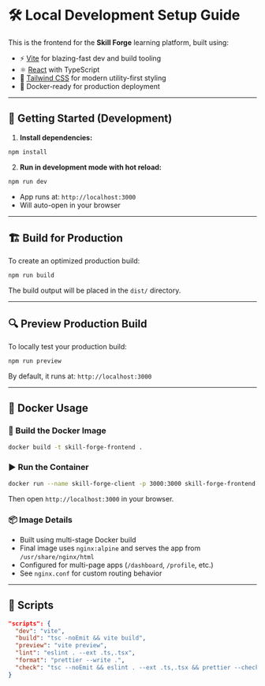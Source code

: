 # 🛠 Local Development Setup Guide

This is the frontend for the **Skill Forge** learning platform, built using:

- ⚡ [Vite](https://vitejs.dev/) for blazing-fast dev and build tooling  
- ⚛️ [React](https://reactjs.org/) with TypeScript  
- 🎨 [Tailwind CSS](https://tailwindcss.com/) for modern utility-first styling  
- 🐳 Docker-ready for production deployment

---

## 🚀 Getting Started (Development)

1. **Install dependencies:**

```bash
npm install
````

2. **Run in development mode with hot reload:**

```bash
npm run dev
```

* App runs at: `http://localhost:3000`
* Will auto-open in your browser

---

## 🏗️ Build for Production

To create an optimized production build:

```bash
npm run build
```

The build output will be placed in the `dist/` directory.

---

## 🔍 Preview Production Build

To locally test your production build:

```bash
npm run preview
```

By default, it runs at: `http://localhost:3000`

---

## 🐳 Docker Usage

### 🧱 Build the Docker Image

```bash
docker build -t skill-forge-frontend .
```

### ▶️ Run the Container

```bash
docker run --name skill-forge-client -p 3000:3000 skill-forge-frontend
```

Then open `http://localhost:3000` in your browser.

### 📦 Image Details

* Built using multi-stage Docker build
* Final image uses `nginx:alpine` and serves the app from `/usr/share/nginx/html`
* Configured for multi-page apps (`/dashboard`, `/profile`, etc.)
* See `nginx.conf` for custom routing behavior

---

## 🧰 Scripts

```json
"scripts": {
  "dev": "vite",
  "build": "tsc -noEmit && vite build",
  "preview": "vite preview",
  "lint": "eslint . --ext .ts,.tsx",
  "format": "prettier --write .",
  "check": "tsc --noEmit && eslint . --ext .ts,.tsx && prettier --check ."
}
```
